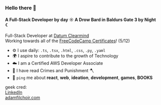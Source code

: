 ﻿### Hello there 👋

#### A Full-Stack Developer by day ☼ A Drow Bard in Baldurs Gate 3 by Night ☾

Full-Stack Developer at [Datum Clearmind]()<br>
Working towards all of the [FreeCodeCamp Certificates](https://www.freecodecamp.org/adamfilchoir)! (5/12)

- ⚙️ I use daily: `.ts`, `.tsx`, `.html`, `.css`, `.py`, `.yaml`
- 🌍 I aspire to contribute to the growth of Technology
- ☁️ I am a Certified AWS Developer Associate
- 📕 I have read Crimes and Punishment 🪓
- 💬 `ping` me about **react**, **web**, **ideation**, **development**, **games**, **BOOKS**


geek cred: <br>
[LinkedIn](https://www.linkedin.com/in/adamadamadam/) <br>
[adamfilchoir.com](https://adamfilchoir.com/)
